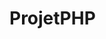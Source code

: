 # ProjetPHP
<!-- Dragon ball en PHP:
Objectif : L'objectif de ce TP est de créer un jeu basé sur
l'univers de Dragon Ball en utilisant la programmation orientée
objet, avec la possibilité de participer à plusieurs combats et de
débloquer de nouvelles attaques.
Description du Projet :
Vous allez créer un jeu simple basé sur l'univers de Dragon Ball
en utilisant PHP et la programmation orientée objet. Le jeu
consistera en la création de personnages, la gestion de leurs
attributs (niveau de puissance, points de vie, etc.), et des
combats entre ces personnages. Après chaque combat, les
personnages gagneront en puissance et débloqueront de
nouvelles attaques.

Étapes du Projet :
1. Création de classes :
○ Créez des classes pour les personnages, y compris
les héros (Goku, Vegeta, etc.) et les méchants
(Freezer, Cell, etc.). Chaque classe doit avoir des
attributs tels que le nom, le niveau de puissance, les
points de vie, etc.
2. Héritage :
○ Utilisez l'héritage pour créer des classes de
personnages héroïques et maléfiques qui héritent
des attributs et des méthodes de la classe de base
"Personnage".
3. Méthodes et actions :
○ Ajoutez des méthodes aux classes de personnages
pour gérer les actions comme "attaquer", "prendre
des dégâts" et "mourir". Les méthodes spécifiques à
chaque classe peuvent modifier ces actions en
fonction du type de personnage (héros ou méchant).
4. Système de combat :
○ Développez un système de combat qui permettra aux
personnages de s'affronter. Le combat doit tenir
compte des attributs de chaque personnage (niveau
de puissance, points de vie, etc.). Vous pouvez créer
des méthodes pour gérer les combats.

5. Gestion des statistiques :
○ Affichez les statistiques des personnages pendant le
jeu, y compris leur niveau de puissance, leurs points
de vie, etc. Vous pouvez créer des méthodes pour
afficher ces statistiques.
6. Gestion de la victoire et de la défaite :
○ Écrivez du code PHP pour déterminer le vainqueur
du combat et mettez en place des conditions de
victoire ou de défaite. Après chaque combat, le
personnage gagnant gagne en puissance.
7. Déblocage de nouvelles attaques :
○ Après le premier combat, le personnage gagnant doit
débloquer une nouvelle attaque "Kamehameha".
Vous pouvez créer une méthode pour gérer le
déblocage de cette nouvelle attaque. Libre à vous de
débloquer plus d’attaque.
8. Création de plusieurs combats :
○ Créez au moins trois combats différents, avec des
personnages différents. Après chaque combat,
mettez en place un nouveau combat avec de
nouveaux personnages.
9. Système de sauvegarde :
○ Créez un système de sauvegarde qui permettra à
l'utilisateur de reprendre le jeu où il s'est arrêté.
10. Système d'objectifs :
○ Ajoutez un système d'objectifs. Par exemple, après X
combats, vous gagnez le jeu.
11. Documentation et Commentaires :
○ Commentez abondamment votre code pour expliquer
le rôle de chaque classe, méthode et variable. -->
